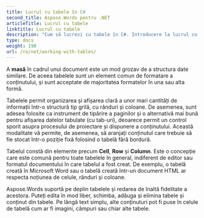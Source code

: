```yaml
---
title: Lucrul cu tabele în C#
second_title: Aspose.Words pentru .NET
articleTitle: Lucrul cu tabele
linktitle: Lucrul cu tabele
description: "Cum să lucrezi cu tabele în C#. Introducere la lucrul cu tabele și conceptele de noduri de tabel în Aspose.Words pentru .NET."
type: docs
weight: 190
url: /ro/net/working-with-tables/
---
```


A **masă** în cadrul unui document este un mod grozav de a structura date similare. De aceea tabelele sunt un element comun de formatare a conținutului, și sunt acceptate de majoritatea formatelor în una sau alta formă.

Tabelele permit organizarea și afișarea clară a unor mari cantități de informații într-o structură tip grilă, cu rânduri și coloane. De asemenea, sunt adesea folosite ca instrument de tipărire a paginilor și o alternativă mai bună pentru afișarea datelor tabulate (cu tab-uri), deoarece permit un control sporit asupra procesului de proiectare și dispunere a conținutului. Această modalitate vă permite, de asemenea, să aranjați conținutul care trebuie să fie stocat într-o poziție fixă folosind o tabelă fără bordură.

Tabelul constă din elemente precum **Cell**, **Row** și **Column**. Este o concepție care este comună pentru toate tabelele în general, indiferent de editor sau formatul documentului în care tabelul a fost creat. De exemplu, o tabelă creată în Microsoft Word sau o tabelă creată într-un document HTML ar respecta noțiunea de celule, rânduri și coloane.

Aspose.Words suportă pe deplin tabelele și redarea de înaltă fidelitate a acestora. Puteți edita în mod liber, schimba, adăuga și elimina tabele și conținut din tabele. Pe lângă text simplu, alte conținuturi pot fi puse în celule de tabelă cum ar fi imagini, câmpuri sau chiar alte tabele.